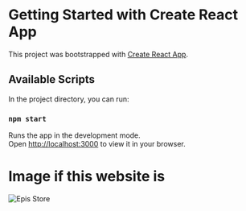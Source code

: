 # Getting Started with Create React App

This project was bootstrapped with [Create React App](https://github.com/facebook/create-react-app).

## Available Scripts

In the project directory, you can run:

### `npm start`

Runs the app in the development mode.\
Open [http://localhost:3000](http://localhost:3000) to view it in your browser.

# Image if this website is

![Epis Store](https://github.com/tausif40/Epic_Store/assets/155213674/10e97fd7-d92e-4c3b-b203-775fcfdff65c)
